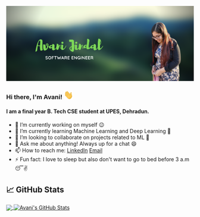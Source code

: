 ![intro-image](https://github.com/Avani18/Avani18/blob/main/Avani%20Jindal.png)

### Hi there, I'm Avani! <img src="https://github.com/Avani18/Avani18/blob/main/wave.gif" width="25px">

#### I am a final year B. Tech CSE student at UPES, Dehradun.

- 🔭 I’m currently working on myself :wink:
- 🌱 I’m currently learning Machine Learning and Deep Learning :muscle:
- 👯 I’m looking to collaborate on projects related to ML :open_hands:
- 💬 Ask me about anything! Always up for a chat :smile:
- 📫 How to reach me: [LinkedIn](https://www.linkedin.com/in/avani-jindal/) [Email](mailto:avani.jindal@gmail.com) 
- ⚡ Fun fact: I love to sleep but also don't want to go to bed before 3 a.m :sleeping::v:

## &#x1f4c8; GitHub Stats

<a href="https://github.com/Avani18/Avani18">
  <img align="center" src="https://github-readme-stats.vercel.app/api/top-langs/?username=Avani18&hide=java,html&title_color=ffffff&text_color=c9cacc&icon_color=2bbc8a&bg_color=1d1f21" />
</a>
<a href="https://github.com/Avani18/Avani18">
  <img align="center" src="https://github-readme-stats.vercel.app/api?username=Avani18&show_icons=true&line_height=27&count_private=true&title_color=ffffff&text_color=c9cacc&icon_color=2bbc8a&bg_color=1d1f21" alt="Avani's GitHub Stats" />
</a>

<!--<a href="https://github.com/MartinHeinz/python-project-blueprint">
  <img align="center" src="https://github-readme-stats.vercel.app/api/pin/?username=MartinHeinz&repo=python-project-blueprint&title_color=ffffff&text_color=c9cacc&icon_color=2bbc8a&bg_color=1d1f21" />
</a>
<a href="https://github.com/MartinHeinz/go-project-blueprint">
  <img align="center" src="https://github-readme-stats.vercel.app/api/pin/?username=MartinHeinz&repo=go-project-blueprint&title_color=ffffff&text_color=c9cacc&icon_color=2bbc8a&bg_color=1d1f21" />
</a>  -->

